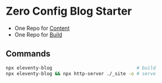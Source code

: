 # Zero Config Blog Starter

* One Repo for [Content](https://github.com/KyleMit/eleventy-blog-demo)
* One Repo for [Build]([KyleMit/eleventy-blog](https://github.com/KyleMit/eleventy-blog))

## Commands

```bash
npx eleventy-blog                               # build
npx eleventy-blog && npx http-server ./_site -o # serve
```

